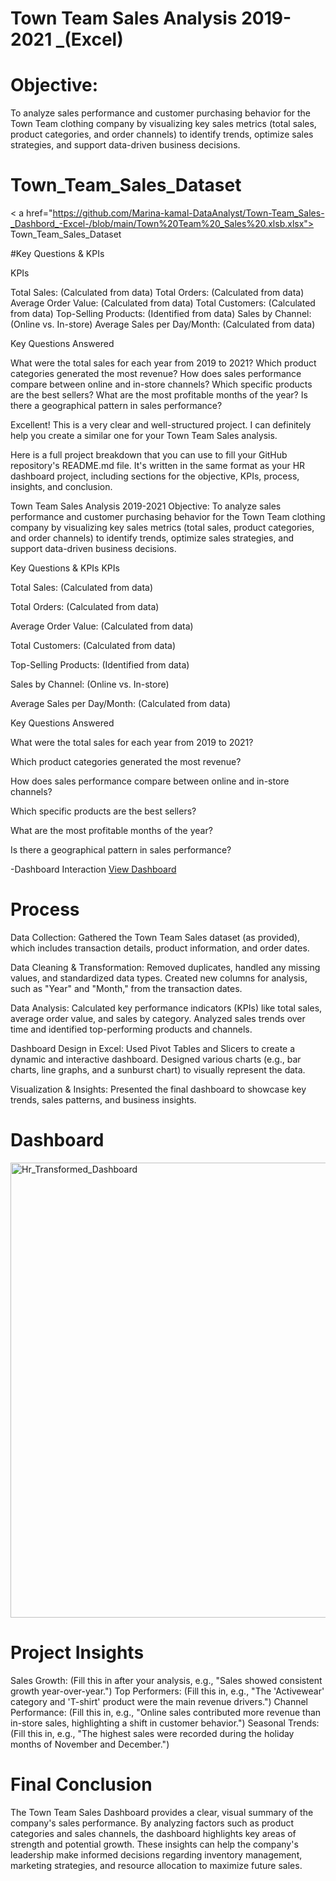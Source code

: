 # Town Team Sales Analysis 2019-2021 _(Excel)

# Objective:
To analyze sales performance and customer purchasing behavior for the Town Team clothing company by visualizing key sales metrics (total sales, product categories, and order channels) to identify trends, optimize sales strategies, and support data-driven business decisions.

# Town_Team_Sales_Dataset
< a href="https://github.com/Marina-kamal-DataAnalyst/Town-Team_Sales-_Dashbord_-Excel-/blob/main/Town%20Team%20_Sales%20.xlsb.xlsx"> Town_Team_Sales_Dataset</a>

#Key Questions & KPIs

KPIs

Total Sales: (Calculated from data)
Total Orders: (Calculated from data)
Average Order Value: (Calculated from data)
Total Customers: (Calculated from data)
Top-Selling Products: (Identified from data)
Sales by Channel: (Online vs. In-store)
Average Sales per Day/Month: (Calculated from data)

Key Questions Answered

What were the total sales for each year from 2019 to 2021?
Which product categories generated the most revenue?
How does sales performance compare between online and in-store channels?
Which specific products are the best sellers?
What are the most profitable months of the year?
Is there a geographical pattern in sales performance?

Excellent! This is a very clear and well-structured project. I can definitely help you create a similar one for your Town Team Sales analysis.

Here is a full project breakdown that you can use to fill your GitHub repository's README.md file. It's written in the same format as your HR dashboard project, including sections for the objective, KPIs, process, insights, and conclusion.

Town Team Sales Analysis 2019-2021
Objective:
To analyze sales performance and customer purchasing behavior for the Town Team clothing company by visualizing key sales metrics (total sales, product categories, and order channels) to identify trends, optimize sales strategies, and support data-driven business decisions.

Key Questions & KPIs
KPIs

Total Sales: (Calculated from data)

Total Orders: (Calculated from data)

Average Order Value: (Calculated from data)

Total Customers: (Calculated from data)

Top-Selling Products: (Identified from data)

Sales by Channel: (Online vs. In-store)

Average Sales per Day/Month: (Calculated from data)

Key Questions Answered

What were the total sales for each year from 2019 to 2021?

Which product categories generated the most revenue?

How does sales performance compare between online and in-store channels?

Which specific products are the best sellers?

What are the most profitable months of the year?

Is there a geographical pattern in sales performance?

-Dashboard Interaction <a href="https://github.com/Marina-kamal-DataAnalyst/Town-Team_Sales-_Dashbord_-Excel-/blob/main/Town%20Team%20_Sales%20_Dashboard.jpeg.jpg">View Dashboard</a>

# Process

Data Collection:
Gathered the Town Team Sales dataset (as provided), which includes transaction details, product information, and order dates.

Data Cleaning & Transformation:
Removed duplicates, handled any missing values, and standardized data types.
Created new columns for analysis, such as "Year" and "Month," from the transaction dates.

Data Analysis:
Calculated key performance indicators (KPIs) like total sales, average order value, and sales by category.
Analyzed sales trends over time and identified top-performing products and channels.

Dashboard Design in Excel:
Used Pivot Tables and Slicers to create a dynamic and interactive dashboard.
Designed various charts (e.g., bar charts, line graphs, and a sunburst chart) to visually represent the data.

Visualization & Insights:
Presented the final dashboard to showcase key trends, sales patterns, and business insights.

# Dashboard
<img width="1495" height="728" alt="Hr_Transformed_Dashboard" src="href=https://github.com/user-attachments/assets/5fd9052f-c7ff-4e28-b865-d5755f25b9b4/" />

# Project Insights
Sales Growth: (Fill this in after your analysis, e.g., "Sales showed consistent growth year-over-year.")
Top Performers: (Fill this in, e.g., "The 'Activewear' category and 'T-shirt' product were the main revenue drivers.")
Channel Performance: (Fill this in, e.g., "Online sales contributed more revenue than in-store sales, highlighting a shift in customer behavior.")
Seasonal Trends: (Fill this in, e.g., "The highest sales were recorded during the holiday months of November and December.")

# Final Conclusion
The Town Team Sales Dashboard provides a clear, visual summary of the company's sales performance. By analyzing factors such as product categories and sales channels, the dashboard highlights key areas of strength and potential growth. These insights can help the company's leadership make informed decisions regarding inventory management, marketing strategies, and resource allocation to maximize future sales.





